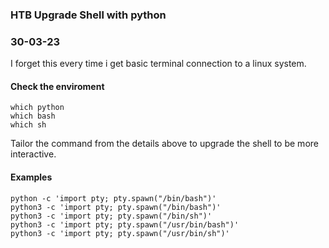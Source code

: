 ### HTB Upgrade Shell with python
### 30-03-23

I forget this every time i get basic terminal connection to a linux system.

#### Check the enviroment

```text
which python
which bash
which sh
```

Tailor the command from the details above to upgrade the shell to be more interactive.


#### Examples

```text
python -c 'import pty; pty.spawn("/bin/bash")'
python3 -c 'import pty; pty.spawn("/bin/bash")'
python3 -c 'import pty; pty.spawn("/bin/sh")'
python3 -c 'import pty; pty.spawn("/usr/bin/bash")'
python3 -c 'import pty; pty.spawn("/usr/bin/sh")'
```


